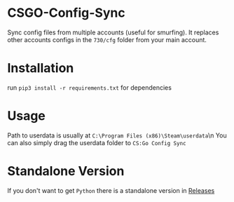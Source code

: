 # CSGO-Config-Sync
Sync config files from multiple accounts (useful for smurfing). It replaces other accounts configs in the `730/cfg` folder from your main account.

# Installation
run `pip3 install -r requirements.txt` for dependencies

# Usage
Path to userdata is usually at `C:\Program Files (x86)\Steam\userdata`\n
You can also simply drag the userdata folder to `CS:Go Config Sync`

# Standalone Version
If you don't want to get `Python` there is a standalone version in [Releases](https://github.com/Jason-S-Wu/CSGO-Config-Sync/releases)
